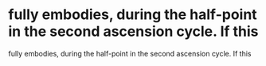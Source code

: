 # fully embodies, during the half-point in the second ascension cycle. If this

fully embodies, during the half-point in the second ascension cycle. If this